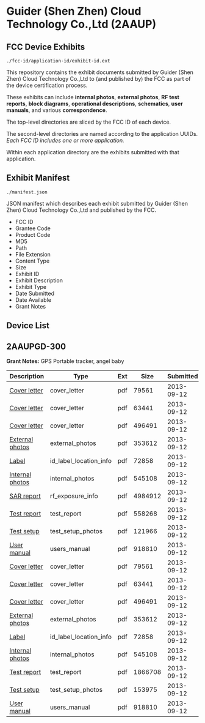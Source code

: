 # Guider (Shen Zhen) Cloud Technology Co.,Ltd (2AAUP)
## FCC Device Exhibits

```
./fcc-id/application-id/exhibit-id.ext
```

This repository contains the exhibit documents submitted by Guider (Shen Zhen) Cloud Technology Co.,Ltd to (and published by) the FCC as part of the device certification process.

These exhibits can include **internal photos**, **external photos**, **RF test reports**, **block diagrams**, **operational descriptions**, **schematics**, **user manuals**, and various **correspondence**.

The top-level directories are sliced by the FCC ID of each device.

The second-level directories are named according to the application UUIDs. *Each FCC ID includes one or more application.*

Within each application directory are the exhibits submitted with that application. 

## Exhibit Manifest

```
./manifest.json
```

JSON manifest which describes each exhibit submitted by Guider (Shen Zhen) Cloud Technology Co.,Ltd and published by the FCC.

- FCC ID
- Grantee Code
- Product Code
- MD5
- Path
- File Extension
- Content Type
- Size
- Exhibit ID
- Exhibit Description
- Exhibit Type
- Date Submitted
- Date Available
- Grant Notes

## Device List
## 2AAUPGD-300
**Grant Notes:** GPS Portable tracker, angel baby

| Description | Type | Ext | Size | Submitted | Available |
| ----------- | ---- | --- | ---- | --------- | --------- |
| [Cover letter](2AAUPGD-300/a8deb3613fec9b022e4f35dd65c2c546/2070235.pdf) | cover_letter | pdf | 79561 | 2013-09-12 | 2013-09-12 |
| [Cover letter](2AAUPGD-300/a8deb3613fec9b022e4f35dd65c2c546/2070236.pdf) | cover_letter | pdf | 63441 | 2013-09-12 | 2013-09-12 |
| [Cover letter](2AAUPGD-300/a8deb3613fec9b022e4f35dd65c2c546/2070237.pdf) | cover_letter | pdf | 496491 | 2013-09-12 | 2013-09-12 |
| [External photos](2AAUPGD-300/a8deb3613fec9b022e4f35dd65c2c546/2070238.pdf) | external_photos | pdf | 353612 | 2013-09-12 | 2013-09-12 |
| [Label](2AAUPGD-300/a8deb3613fec9b022e4f35dd65c2c546/2070239.pdf) | id_label_location_info | pdf | 72858 | 2013-09-12 | 2013-09-12 |
| [Internal photos](2AAUPGD-300/a8deb3613fec9b022e4f35dd65c2c546/2070240.pdf) | internal_photos | pdf | 545108 | 2013-09-12 | 2013-09-12 |
| [SAR report](2AAUPGD-300/a8deb3613fec9b022e4f35dd65c2c546/2070244.pdf) | rf_exposure_info | pdf | 4984912 | 2013-09-12 | 2013-09-12 |
| [Test report](2AAUPGD-300/a8deb3613fec9b022e4f35dd65c2c546/2070246.pdf) | test_report | pdf | 558268 | 2013-09-12 | 2013-09-12 |
| [Test setup](2AAUPGD-300/a8deb3613fec9b022e4f35dd65c2c546/2070247.pdf) | test_setup_photos | pdf | 121966 | 2013-09-12 | 2013-09-12 |
| [User manual](2AAUPGD-300/a8deb3613fec9b022e4f35dd65c2c546/2070248.pdf) | users_manual | pdf | 918810 | 2013-09-12 | 2013-09-12 |
| [Cover letter](2AAUPGD-300/b32474c991c90533805c49f720c6d1fa/2070235.pdf) | cover_letter | pdf | 79561 | 2013-09-12 | 2013-09-12 |
| [Cover letter](2AAUPGD-300/b32474c991c90533805c49f720c6d1fa/2070236.pdf) | cover_letter | pdf | 63441 | 2013-09-12 | 2013-09-12 |
| [Cover letter](2AAUPGD-300/b32474c991c90533805c49f720c6d1fa/2070237.pdf) | cover_letter | pdf | 496491 | 2013-09-12 | 2013-09-12 |
| [External photos](2AAUPGD-300/b32474c991c90533805c49f720c6d1fa/2070238.pdf) | external_photos | pdf | 353612 | 2013-09-12 | 2013-09-12 |
| [Label](2AAUPGD-300/b32474c991c90533805c49f720c6d1fa/2070239.pdf) | id_label_location_info | pdf | 72858 | 2013-09-12 | 2013-09-12 |
| [Internal photos](2AAUPGD-300/b32474c991c90533805c49f720c6d1fa/2070240.pdf) | internal_photos | pdf | 545108 | 2013-09-12 | 2013-09-12 |
| [Test report](2AAUPGD-300/b32474c991c90533805c49f720c6d1fa/2070272.pdf) | test_report | pdf | 1866708 | 2013-09-12 | 2013-09-12 |
| [Test setup](2AAUPGD-300/b32474c991c90533805c49f720c6d1fa/2070273.pdf) | test_setup_photos | pdf | 153975 | 2013-09-12 | 2013-09-12 |
| [User manual](2AAUPGD-300/b32474c991c90533805c49f720c6d1fa/2070248.pdf) | users_manual | pdf | 918810 | 2013-09-12 | 2013-09-12 |
